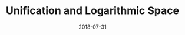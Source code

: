 ---
type: pub
authors:
  - Clément Aubert 
  - Marc Bagnol
title: "Unification and Logarithmic Space"
journal: "Logical Methods in Computer Science"
note: "Volume 14, Issue 3"
date: 2018-07-31
resource:
  type: doi
  value: 10.23638/LMCS-14(3:6)2018
---